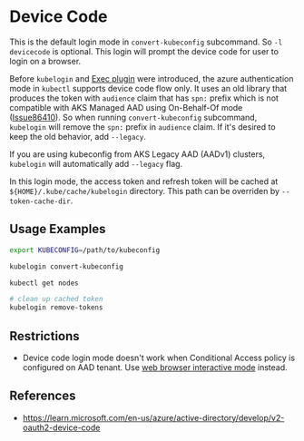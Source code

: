# Device Code

This is the default login mode in `convert-kubeconfig` subcommand. So `-l devicecode` is optional. This login will prompt the device code for user to login on a browser. 

Before `kubelogin` and [Exec plugin](./concepts/exec-plugin.md) were introduced, the azure authentication mode in `kubectl` supports device code flow only. 
It uses an old library that produces the token with `audience` claim that has `spn:` prefix 
which is not compatible with AKS Managed AAD using On-Behalf-Of mode ([Issue86410](https://github.com/kubernetes/kubernetes/issues/86410)).
So when running `convert-kubeconfig` subcommand, `kubelogin` will remove the `spn:` prefix in `audience` claim.
If it's desired to keep the old behavior, add `--legacy`. 

If you are using kubeconfig from AKS Legacy AAD (AADv1) clusters, `kubelogin` will automatically add `--legacy` flag.

In this login mode, the access token and refresh token will be cached at `${HOME}/.kube/cache/kubelogin` directory. This path can be overriden by `--token-cache-dir`.

## Usage Examples

```sh
export KUBECONFIG=/path/to/kubeconfig

kubelogin convert-kubeconfig

kubectl get nodes

# clean up cached token
kubelogin remove-tokens
```

## Restrictions

- Device code login mode doesn't work when Conditional Access policy is configured on AAD tenant. Use [web browser interactive mode](./interactive.md) instead.


## References

- https://learn.microsoft.com/en-us/azure/active-directory/develop/v2-oauth2-device-code
